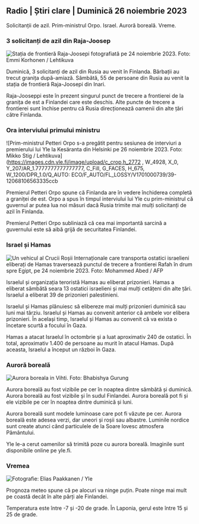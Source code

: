 Radio \| Știri clare \| Duminică 26 noiembrie 2023
---------------------------------------------

Solicitanții de azil. Prim-ministrul Orpo. Israel. Auroră boreală. Vreme.

### 3 solicitanți de azil din Raja-Joosep

![Stația de frontieră Raja-Joosepi fotografiată pe 24 noiembrie 2023. Foto: Emmi Korhonen / Lehtikuva](https://images.cdn.yle.fi/image/upload/c_crop,h_2880,w_5120,x_0,y_424/ar_1.7777777777777777,c_fill,g_faces,h_675,w_1200/dpr_1.0/q_auto:eco/f_auto/fl_lossy/v1700842179/39-120631365609f1502)

Duminică, 3 solicitanți de azil din Rusia au venit în Finlanda. Bărbații au trecut granița după-amiază. Sâmbătă, 55 de persoane din Rusia au venit la stația de frontieră Raja-Joosepi din Inari.

Raja-Jooseppi este în prezent singurul punct de trecere a frontierei de la granița de est a Finlandei care este deschis. Alte puncte de trecere a frontierei sunt închise pentru că Rusia direcționează oamenii din alte țări către Finlanda.

### Ora interviului primului ministru

![Prim-ministrul Petteri Orpo s-a pregătit pentru sesiunea de interviuri a premierului lui Yle la Kesäranta din Helsinki pe 26 noiembrie 2023. Foto: Mikko Stig / Lehtikuva](https://images.cdn.yle.fi/image/upload/c_crop,h_2772 , W_4928, X_0, Y_207/AR_1.7777777777777777, C_Fill, G_FACES, H_675, W_1200/DPR_1.0/Q_AUTO: ECO/F_AUTO/FL_LOSSY/V1701000739/39-12068106563335ccb

Premierul Petteri Orpo spune că Finlanda are în vedere închiderea completă a graniței de est. Orpo a spus în timpul interviului lui Yle cu prim-ministrul că guvernul ar putea lua noi măsuri dacă Rusia trimite mai mulți solicitanți de azil în Finlanda.

Premierul Petteri Orpo subliniază că cea mai importantă sarcină a guvernului este să aibă grijă de securitatea Finlandei.

### Israel și Hamas

![Un vehicul al Crucii Roșii Internaționale care transporta ostatici israelieni eliberați de Hamas traversează punctul de trecere a frontierei Rafah în drum spre Egipt, pe 24 noiembrie 2023. Foto: Mohammed Abed / AFP](https://images.cdn.yle.fi/image/upload/c_crop,h_2079,w_3696,x_0,y_366/ar_1.7777777777777777,c_fill,g_faces,h_675,w_1200/dpr_1.0/q_auto:eco/f_lossy//f_0508491705636560e4e1a0ebe)

Israelul și organizația teroristă Hamas au eliberat prizonieri. Hamas a eliberat sâmbătă seara 13 ostatici israelieni și mai mulți cetățeni din alte țări. Israelul a eliberat 39 de prizonieri palestinieni.

Israelul și Hamas plănuiesc să elibereze mai mulți prizonieri duminică sau luni mai târziu. Israelul și Hamas au convenit anterior că ambele vor elibera prizonieri. În același timp, Israelul și Hamas au convenit că va exista o încetare scurtă a focului în Gaza.

Hamas a atacat Israelul în octombrie și a luat aproximativ 240 de ostatici. În total, aproximativ 1.400 de persoane au murit în atacul Hamas. După aceasta, Israelul a început un război în Gaza.

### Auroră boreală

![Aurora boreala in Vihti. Foto: Bhabishya Gurung](https://images.cdn.yle.fi/image/upload/c_crop,h_360,w_640,x_0,y_443/ar_1.777777777777777,c_fill,g_faces,h_675,w_p_120000/d/qr_auto:eco/f_auto/fl_lossy/v1700996219/39-120676065630ab4cbda3)

Aurora boreală au fost vizibile pe cer în noaptea dintre sâmbătă și duminică. Aurora boreală au fost vizibile și în sudul Finlandei. Aurora boreală pot fi și ele vizibile pe cer în noaptea dintre duminică și luni.

Aurora boreală sunt modele luminoase care pot fi văzute pe cer. Aurora boreală este adesea verzi, dar uneori și roșii sau albastre. Luminile nordice sunt create atunci când particulele de la Soare lovesc atmosfera Pământului.

Yle le-a cerut oamenilor să trimită poze cu aurora boreală. Imaginile sunt disponibile online pe yle.fi.

### Vremea

![ Fotografie: Elias Paakkanen / Yle](https://images.cdn.yle.fi/image/upload/c_crop,h_1080,w_1919,x_0,y_0/ar_1.7777777777777777,c_fill,g_faces,h_6701,wd_r_670.0/q_auto:eco/f_auto/fl_lossy/v1701007097/39-120685165634edcb0ac7)

Prognoza meteo spune că pe alocuri va ninge puțin. Poate ninge mai mult pe coastă decât în alte părți ale Finlandei.

Temperatura este între -7 și -20 de grade. În Laponia, gerul este între 15 și 25 de grade.